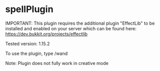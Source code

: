 # spellPlugin
IMPORTANT: This plugin requires the additional plugin "EffectLib" to be installed and enabled on your server which can be found here:
https://dev.bukkit.org/projects/effectlib

Tested version: 1.15.2

To use the plugin, type /wand

Note: Plugin does not fully work in creative mode
#
